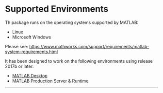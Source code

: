 # Supported Environments

Th package runs on the operating systems supported by MATLAB:

* Linux
* Microsoft Windows

Please see: https://www.mathworks.com/support/requirements/matlab-system-requirements.html

It has been designed to work on the following environments using release 2017b or later:

* [MATLAB Desktop](MATLABDesktop.md)
* [MATLAB Production Server & Runtime](MATLABProductionServer.md)

-----------

[//]: #  (Copyright 2020 The MathWorks, Inc.)
